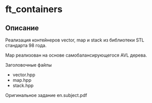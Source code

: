 # ft_containers

## Описание
Реализация контейнеров vector, map и stack из библиотеки STL стандарта 98 года.

Map реализован на основе самобалансирующегося AVL дерева.


Заголовочные файлы
- vector.hpp
- map.hpp
- stack.hpp

Оригинальное задание en.subject.pdf